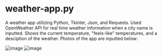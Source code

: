 # weather-app.py
A weather app utilizing Python, Tkinter, Json, and Requests. 
Used OpenWeather API for real time weather information when a city name is inputted. 
Shows the current temperature, "feels-like" temperatures, and a desciption of the weather. 
Photos of the app are inputted below: 

![image](https://user-images.githubusercontent.com/54417622/209457327-4513d83e-ab5b-4800-8a4a-bf096b569bc7.png)
![image](https://user-images.githubusercontent.com/54417622/209457342-99560bb7-af4b-4b6e-8ca9-1a86ae3d8765.png)




